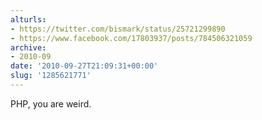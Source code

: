 ```yaml
---
alturls:
- https://twitter.com/bismark/status/25721299890
- https://www.facebook.com/17803937/posts/784506321059
archive:
- 2010-09
date: '2010-09-27T21:09:31+00:00'
slug: '1285621771'
---
```


PHP, you are weird.

